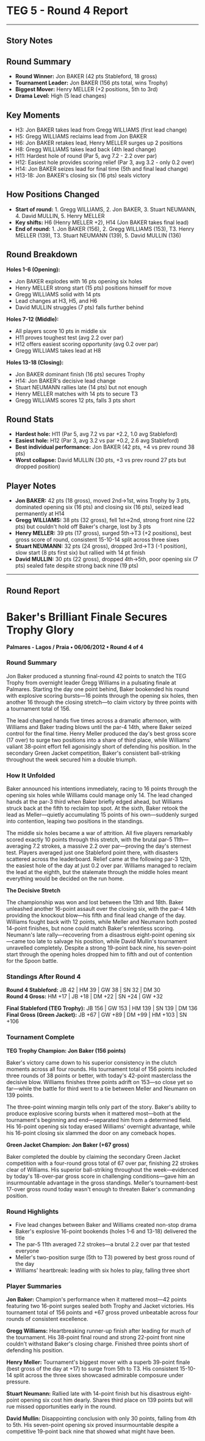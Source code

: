 # TEG 5 - Round 4 Report

---

## Story Notes

## Round Summary
- **Round Winner:** Jon BAKER (42 pts Stableford, 18 gross)
- **Tournament Leader:** Jon BAKER (156 pts total, wins Trophy)
- **Biggest Mover:** Henry MELLER (+2 positions, 5th to 3rd)
- **Drama Level:** High (5 lead changes)

## Key Moments
- H3: Jon BAKER takes lead from Gregg WILLIAMS (first lead change)
- H5: Gregg WILLIAMS reclaims lead from Jon BAKER
- H6: Jon BAKER retakes lead, Henry MELLER surges up 2 positions
- H8: Gregg WILLIAMS takes lead back (4th lead change)
- H11: Hardest hole of round (Par 5, avg 7.2 - 2.2 over par)
- H12: Easiest hole provides scoring relief (Par 3, avg 3.2 - only 0.2 over)
- H14: Jon BAKER seizes lead for final time (5th and final lead change)
- H13-18: Jon BAKER's closing six (16 pts) seals victory

## How Positions Changed
- **Start of round:** 1. Gregg WILLIAMS, 2. Jon BAKER, 3. Stuart NEUMANN, 4. David MULLIN, 5. Henry MELLER
- **Key shifts:** H6 (Henry MELLER +2), H14 (Jon BAKER takes final lead)
- **End of round:** 1. Jon BAKER (156), 2. Gregg WILLIAMS (153), T3. Henry MELLER (139), T3. Stuart NEUMANN (139), 5. David MULLIN (136)

## Round Breakdown
**Holes 1-6 (Opening):**
- Jon BAKER explodes with 16 pts opening six holes
- Henry MELLER strong start (15 pts) positions himself for move
- Gregg WILLIAMS solid with 14 pts
- Lead changes at H3, H5, and H6
- David MULLIN struggles (7 pts) falls further behind

**Holes 7-12 (Middle):**
- All players score 10 pts in middle six
- H11 proves toughest test (avg 2.2 over par)
- H12 offers easiest scoring opportunity (avg 0.2 over par)
- Gregg WILLIAMS takes lead at H8

**Holes 13-18 (Closing):**
- Jon BAKER dominant finish (16 pts) secures Trophy
- H14: Jon BAKER's decisive lead change
- Stuart NEUMANN rallies late (14 pts) but not enough
- Henry MELLER matches with 14 pts to secure T3
- Gregg WILLIAMS scores 12 pts, falls 3 pts short

## Round Stats
- **Hardest hole:** H11 (Par 5, avg 7.2 vs par +2.2, 1.0 avg Stableford)
- **Easiest hole:** H12 (Par 3, avg 3.2 vs par +0.2, 2.6 avg Stableford)
- **Best individual performance:** Jon BAKER (42 pts, +4 vs prev round 38 pts)
- **Worst collapse:** David MULLIN (30 pts, +3 vs prev round 27 pts but dropped position)

## Player Notes
- **Jon BAKER:** 42 pts (18 gross), moved 2nd→1st, wins Trophy by 3 pts, dominated opening six (16 pts) and closing six (16 pts), seized lead permanently at H14
- **Gregg WILLIAMS:** 38 pts (32 gross), fell 1st→2nd, strong front nine (22 pts) but couldn't hold off Baker's charge, lost by 3 pts
- **Henry MELLER:** 39 pts (17 gross), surged 5th→T3 (+2 positions), best gross score of round, consistent 15-10-14 split across three sixes
- **Stuart NEUMANN:** 32 pts (24 gross), dropped 3rd→T3 (-1 position), slow start (8 pts first six) but rallied with 14 pt finish
- **David MULLIN:** 30 pts (22 gross), dropped 4th→5th, poor opening six (7 pts) sealed fate despite strong back nine (19 pts)

---

## Round Report

# Baker's Brilliant Finale Secures Trophy Glory

**Palmares - Lagos / Praia • 06/06/2012 • Round 4 of 4**

### Round Summary

Jon Baker produced a stunning final-round 42 points to snatch the TEG Trophy from overnight leader Gregg Williams in a pulsating finale at Palmares. Starting the day one point behind, Baker bookended his round with explosive scoring bursts—16 points through the opening six holes, then another 16 through the closing stretch—to claim victory by three points with a tournament total of 156.

The lead changed hands five times across a dramatic afternoon, with Williams and Baker trading blows until the par-4 14th, where Baker seized control for the final time. Henry Meller produced the day's best gross score (17 over) to surge two positions into a share of third place, while Williams' valiant 38-point effort fell agonisingly short of defending his position. In the secondary Green Jacket competition, Baker's consistent ball-striking throughout the week secured him a double triumph.

### How It Unfolded

Baker announced his intentions immediately, racing to 16 points through the opening six holes while Williams could manage only 14. The lead changed hands at the par-3 third when Baker briefly edged ahead, but Williams struck back at the fifth to reclaim top spot. At the sixth, Baker retook the lead as Meller—quietly accumulating 15 points of his own—suddenly surged into contention, leaping two positions in the standings.

The middle six holes became a war of attrition. All five players remarkably scored exactly 10 points through this stretch, with the brutal par-5 11th—averaging 7.2 strokes, a massive 2.2 over par—proving the day's sternest test. Players averaged just one Stableford point there, with disasters scattered across the leaderboard. Relief came at the following par-3 12th, the easiest hole of the day at just 0.2 over par. Williams managed to reclaim the lead at the eighth, but the stalemate through the middle holes meant everything would be decided on the run home.

**The Decisive Stretch**

The championship was won and lost between the 13th and 18th. Baker unleashed another 16-point assault over the closing six, with the par-4 14th providing the knockout blow—his fifth and final lead change of the day. Williams fought back with 12 points, while Meller and Neumann both posted 14-point finishes, but none could match Baker's relentless scoring. Neumann's late rally—recovering from a disastrous eight-point opening six—came too late to salvage his position, while David Mullin's tournament unravelled completely. Despite a strong 19-point back nine, his seven-point start through the opening holes dropped him to fifth and out of contention for the Spoon battle.

### Standings After Round 4

**Round 4 Stableford:** JB 42 | HM 39 | GW 38 | SN 32 | DM 30  
**Round 4 Gross:** HM +17 | JB +18 | DM +22 | SN +24 | GW +32

**Final Stableford (TEG Trophy):** JB 156 | GW 153 | HM 139 | SN 139 | DM 136  
**Final Gross (Green Jacket):** JB +67 | GW +89 | DM +99 | HM +103 | SN +106

### Tournament Complete

**TEG Trophy Champion: Jon Baker (156 points)**

Baker's victory came down to his superior consistency in the clutch moments across all four rounds. His tournament total of 156 points included three rounds of 38 points or better, with today's 42-point masterclass the decisive blow. Williams finishes three points adrift on 153—so close yet so far—while the battle for third went to a tie between Meller and Neumann on 139 points.

The three-point winning margin tells only part of the story. Baker's ability to produce explosive scoring bursts when it mattered most—both at the tournament's beginning and end—separated him from a determined field. His 16-point opening six today erased Williams' overnight advantage, while his 16-point closing six slammed the door on any comeback hopes.

**Green Jacket Champion: Jon Baker (+67 gross)**

Baker completed the double by claiming the secondary Green Jacket competition with a four-round gross total of 67 over par, finishing 22 strokes clear of Williams. His superior ball-striking throughout the week—evidenced by today's 18-over-par gross score in challenging conditions—gave him an insurmountable advantage in the gross standings. Meller's tournament-best 17-over gross round today wasn't enough to threaten Baker's commanding position.

### Round Highlights

- Five lead changes between Baker and Williams created non-stop drama
- Baker's explosive 16-point bookends (holes 1-6 and 13-18) delivered the title
- The par-5 11th averaged 7.2 strokes—a brutal 2.2 over par that tested everyone
- Meller's two-position surge (5th to T3) powered by best gross round of the day
- Williams' heartbreak: leading with six holes to play, falling three short

### Player Summaries

**Jon Baker:** Champion's performance when it mattered most—42 points featuring two 16-point surges sealed both Trophy and Jacket victories. His tournament total of 156 points and +67 gross proved unbeatable across four rounds of consistent excellence.

**Gregg Williams:** Heartbreaking runner-up finish after leading for much of the tournament. His 38-point final round and strong 22-point front nine couldn't withstand Baker's closing charge. Finished three points short of defending his position.

**Henry Meller:** Tournament's biggest mover with a superb 39-point finale (best gross of the day at +17) to surge from 5th to T3. His consistent 15-10-14 split across the three sixes showcased admirable composure under pressure.

**Stuart Neumann:** Rallied late with 14-point finish but his disastrous eight-point opening six cost him dearly. Shares third place on 139 points but will rue missed opportunities early in the round.

**David Mullin:** Disappointing conclusion with only 30 points, falling from 4th to 5th. His seven-point opening six proved insurmountable despite a competitive 19-point back nine that showed what might have been.

